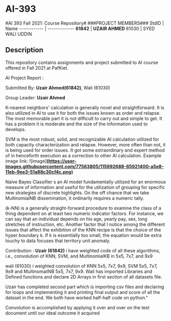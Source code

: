 # AI-393
#AI 393 Fall 2021: Course Repository#
###PROJECT MEMBERS###
StdID | Name
------------ | -------------
**61842** | **UZAIR AHMED** <!--this is the group leader in bold-->
61030 | SYED WALI UDDIN


## Description ##
This repository contains assignments and project submitted to AI course offered in Fall 2021 at PafKiet.

AI Project Report :

Submitted By: **Uzair Ahmed(61842)**, Wali (61030)

Group Leader: **Uzair Ahmed** 

K-nearest neighbors' calculation is generally novel and straightforward. It is also utilized in AI to use it for both the issues known as order and relapse. The most memorable part it is not difficult to carry out and simple to get. It has a problem it is moderate and the size of the information used to develops. 

SVM  is the most robust, solid, and recognizable AI calculation utilized for both capacity characterization and relapse. However, more often than not, it is being used for order issues. It got some extraordinary and expert method of in henceforth execution as a correction to other AI calculation. 
Example image link:
![image]**(https://user-images.githubusercontent.com/77563805/115992688-65921400-a5e8-11eb-9ee3-51a88c30cf4c.png)**


Naïve Bayes Classifier s an AI model fundamentally utilized for an enormous measure of information and useful for the utilization of grouping for specific new strategies of discrete highlights. On the off chance that we take MultinomialNB dissemination, it ordinarily requires a numeric tally. 

(k-NN) is a generally straight-forward procedure to examine the class of a thing dependent on at least two numeric indicator factors. For instance, we can say that an individual depends on his age, yearly pay, sex, long stretches of instruction, etc. Another factor that I notice among the different issues that affect the exhibition of the KNN recipe is that the choice of the hyper boundary k. If k is essentially too small, the equation would be extra touchy to data focuses that territory unit anomaly.

Contribution :
**Uzair (61842)** i have weighted code of all these algorithms, i.e., convolution of KNN, SVM, and MultinomialKB in 5x5, 7x7, and 9x9

wali (61030) i weighted convolution of KNN 5x5, 7x7, 9x9, SVM 5x5, 7x7, 9x9 and MultinomailNB 5x5, 7x7, 9x9. Wali has imported Libraries and Defined functions and declare 2D Arrays in first section of all datasets file.

Uzair has completed second part which is importing csv files and declaring for loops and implementing it and printing final output and score of all the dataset in the end. We both have worked half-half code on python."

Convolution is accomplished by applying it over and over on the test document until our ideal outcome it acquired
